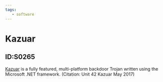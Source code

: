 ```yaml
---
tags:
   - software
---
```

# Kazuar
## ID:S0265
[Kazuar](software/S0265) is a fully featured, multi-platform backdoor Trojan written using the Microsoft .NET framework. (Citation: Unit 42 Kazuar May 2017)

